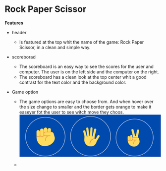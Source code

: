 # Rock Paper Scissor 


__Features__

 - header
    - Is featured at the top whit the name of the game: Rock Paper Scissor, in a clean and simple way.

- scoreborad
    - The scoreboard is an easy way to see the scores for the user and computer. The user is on the left side and the computer on the right.
    - The scoreboard has a clean look at the top center whit a good contrast for the text color and the background color. 

- Game option
    - The game options are easy to choose from. And when hover over the size change to smaller and the border gets orange to make it easeyer fot the user to see witch move they choos.
     ![image](assets/images/choice-area.png)

    - 

